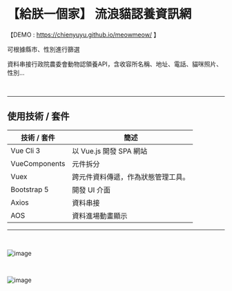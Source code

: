 # 【給朕一個家】 流浪貓認養資訊網
【DEMO : https://chienyuyu.github.io/meowmeow/ 】


可根據縣市、性別進行篩選

資料串接行政院農委會動物認領養API，含收容所名稱、地址、電話、貓咪照片、性別... 

<br>

***********
## 使用技術 / 套件
| 技術 / 套件             | 簡述                       |
| ---------------- | -------------------------- |
| Vue Cli 3        | 以 Vue.js 開發 SPA 網站    |
| VueComponents    | 元件拆分 | 
| Vuex             | 跨元件資料傳遞，作為狀態管理工具。|
| Bootstrap 5      | 開發 UI 介面  |
| Axios            | 資料串接  |
| AOS              | 資料進場動畫顯示  |
****************
<br>

![image](demo/CPT2211041444-720x353-01.gif)

<br>

![image](demo/CPT2211041444-720x353-02.gif)